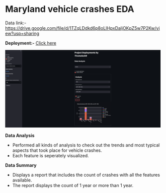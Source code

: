 # Maryland vehicle crashes EDA

Data link:- https://drive.google.com/file/d/1TZqLDdkd6p8oLIHpxDaljOKpZ5w7P2Kw/view?usp=sharing

**Deployment:-** [Click here](https://tirumaleshndeployments2022.herokuapp.com/)

<img src="https://github.com/tirumaleshn2458/project_notebooks/blob/86543c137900981989c5a62006daa00ef5458a40/assets/Screenshot%202022-01-20%20at%205.09.13%20PM.png" width="500" height="250">


**Data Analysis**
- Performed all kinds of analysis to check out the trends and most typical aspects that took place for vehicle crashes.
- Each feature is seperately visualized.

**Data Summary**
- Displays a report that includes the count of crashes with all the features available.
- The report displays the count of 1 year or more than 1 year.
